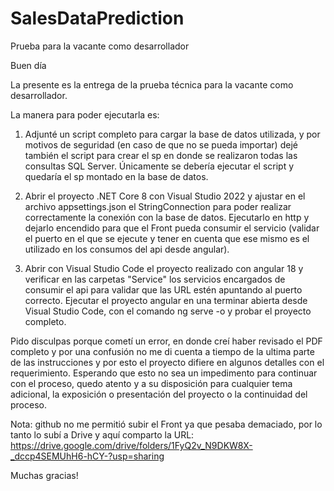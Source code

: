 # SalesDataPrediction
Prueba para la vacante como desarrollador

Buen día

La presente es la entrega de la prueba técnica para la vacante como desarrollador.

La manera para poder ejecutarla es:

1. Adjunté un script completo para cargar la base de datos utilizada, y por motivos de seguridad (en caso de que no se pueda importar) dejé también el script para crear el sp en donde se realizaron todas las consultas SQL Server. Únicamente se debería ejecutar el script y quedaría el sp montado en la base de datos.

2. Abrir el proyecto .NET Core 8 con Visual Studio 2022 y ajustar en el archivo appsettings.json el StringConnection para poder realizar correctamente la conexión con la base de datos. Ejecutarlo en http y dejarlo encendido para que el Front pueda consumir el servicio (validar el puerto en el que se ejecute y tener en cuenta que ese mismo es el utilizado en los consumos del api desde angular).

3. Abrir con Visual Studio Code el proyecto realizado con angular 18 y verificar en las carpetas "Service" los servicios encargados de consumir el api para validar que las URL estén apuntando al puerto correcto.
Ejecutar el proyecto angular en una terminar abierta desde Visual Studio Code, con el comando ng serve -o y probar el proyecto completo.


Pido disculpas porque cometí un error, en donde creí haber revisado el PDF completo y por una confusión no me di cuenta a tiempo de la ultima parte de las instrucciones y por esto el proyecto difiere en algunos detalles con el requerimiento. Esperando que esto no sea un impedimento para continuar con el proceso, quedo atento y a su disposición para cualquier tema adicional, la exposición o presentación del proyecto o la continuidad del proceso.

Nota: github no me permitió subir el Front ya que pesaba demaciado, por lo tanto lo subí a Drive y aquí comparto la URL: https://drive.google.com/drive/folders/1FyQ2v_N9DKW8X-_dccp4SEMUhH6-hCY-?usp=sharing

Muchas gracias!
